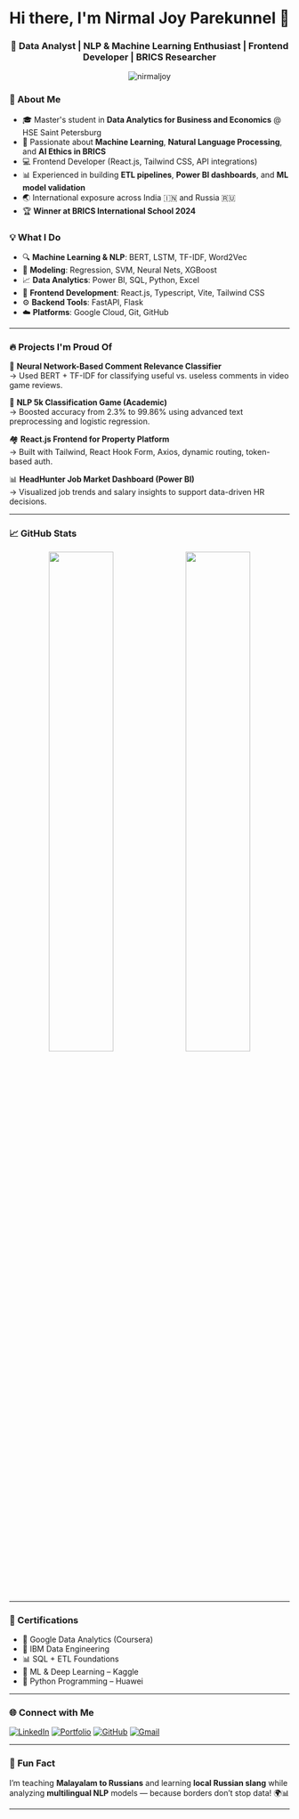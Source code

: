 <h1 align="center">Hi there, I'm Nirmal Joy Parekunnel 👋</h1>
<h3 align="center">🚀 Data Analyst | NLP & Machine Learning Enthusiast | Frontend Developer | BRICS Researcher</h3>

<p align="center">
  <img src="https://komarev.com/ghpvc/?username=nirmaljoey&label=Profile%20views&color=0e75b6&style=flat" alt="nirmaljoy" />
</p>

### 🧠 About Me

- 🎓 Master's student in **Data Analytics for Business and Economics** @ HSE Saint Petersburg  
- 🤖 Passionate about **Machine Learning**, **Natural Language Processing**, and **AI Ethics in BRICS**
- 💻 Frontend Developer (React.js, Tailwind CSS, API integrations)
- 📊 Experienced in building **ETL pipelines**, **Power BI dashboards**, and **ML model validation**
- 🌏 International exposure across India 🇮🇳 and Russia 🇷🇺
- 🏆 **Winner at BRICS International School 2024**


### 💡 What I Do

- 🔍 **Machine Learning & NLP**: BERT, LSTM, TF-IDF, Word2Vec  
- 🧠 **Modeling**: Regression, SVM, Neural Nets, XGBoost  
- 📈 **Data Analytics**: Power BI, SQL, Python, Excel  
- 🎯 **Frontend Development**: React.js, Typescript, Vite, Tailwind CSS  
- ⚙️ **Backend Tools**: FastAPI, Flask  
- ☁️ **Platforms**: Google Cloud, Git, GitHub

---

### 🔥 Projects I'm Proud Of

💬 **Neural Network-Based Comment Relevance Classifier**  
→ Used BERT + TF-IDF for classifying useful vs. useless comments in video game reviews.

🧠 **NLP 5k Classification Game (Academic)**  
→ Boosted accuracy from 2.3% to 99.86% using advanced text preprocessing and logistic regression.

🏘️ **React.js Frontend for Property Platform**  
→ Built with Tailwind, React Hook Form, Axios, dynamic routing, token-based auth.

📊 **HeadHunter Job Market Dashboard (Power BI)**  
→ Visualized job trends and salary insights to support data-driven HR decisions.

---

### 📈 GitHub Stats

<p align="center">
  <img src="https://github-readme-stats.vercel.app/api?username=nirmaljoey&show_icons=true&theme=tokyonight" width="48%"/>
  <img src="https://github-readme-streak-stats.herokuapp.com?user=nirmaljoey&theme=tokyonight" width="48%"/>
</p>

---

### 📜 Certifications

- 🏅 Google Data Analytics (Coursera)  
- 🧪 IBM Data Engineering  
- 📊 SQL + ETL Foundations  
- 🤖 ML & Deep Learning – Kaggle  
- 🐍 Python Programming – Huawei  

---

### 🌐 Connect with Me

[![LinkedIn](https://img.shields.io/badge/LinkedIn-blue?style=for-the-badge&logo=linkedin&logoColor=white)](https://www.linkedin.com/in/nirmaljoy)
[![Portfolio](https://img.shields.io/badge/Portfolio-Website-FF6F61?style=for-the-badge&logo=google-chrome&logoColor=white)](https://sites.google.com/view/nirmaljoy/)
[![GitHub](https://img.shields.io/badge/GitHub-black?style=for-the-badge&logo=github&logoColor=white)](https://github.com/Nirmaljoey)
[![Gmail](https://img.shields.io/badge/Gmail-D14836?style=for-the-badge&logo=gmail&logoColor=white)](mailto:offic.nirmal@gmail.com)

---

### 💬 Fun Fact

I’m teaching **Malayalam to Russians** and learning **local Russian slang** while analyzing **multilingual NLP** models — because borders don’t stop data! 🌍📊

---
